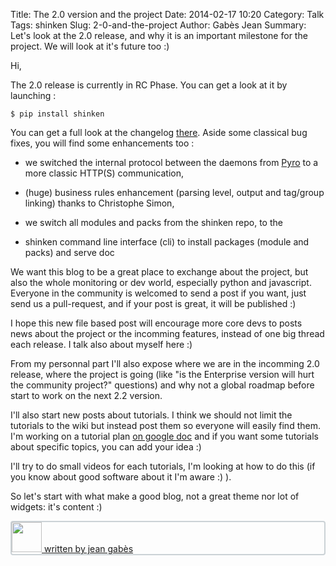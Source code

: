 Title: The 2.0 version and the project
Date: 2014-02-17 10:20
Category: Talk
Tags: shinken
Slug: 2-0-and-the-project
Author: Gabès Jean
Summary: Let's look at the 2.0 release, and why it is an important milestone for the project. We will look at it's future too :)



Hi,

The 2.0 release is currently in RC Phase. You can get a look at it by launching :

<code>$ pip install shinken</code>

You can get a full look at the changelog [there](https://github.com/naparuba/shinken/blob/master/Changelog). Aside some classical bug fixes, you will find some enhancements too :

* we switched the internal protocol between the daemons from [Pyro](https://pypi.python.org/pypi/Pyro4) to a more classic HTTP(S) communication,

* (huge) business rules enhancement (parsing level, output and tag/group linking) thanks to Christophe Simon,

* we switch all modules and packs from the shinken repo, to the

* shinken command line interface (cli) to install packages (module and packs) and serve doc


We want this blog to be a great place to exchange about the project, but also the whole monitoring or dev world, especially python and javascript. Everyone in the community is welcomed to send a post if you want, just send us a pull-request, and if your post is great, it will be published :)

I hope this new file based post will encourage more core devs to posts news about the project or the incomming features, instead of one big thread each release. I talk also about myself here :)

From my personnal part I'll also expose where we are in the incomming 2.0 release, where the project is going (like "is the Enterprise version will hurt the community project?" questions) and why not a global roadmap before start to work on the next 2.2 version.

I'll also start new posts about tutorials. I think we should not limit the tutorials to the wiki but instead post them so everyone will easily find them. I'm working on a tutorial plan [on google doc](https://docs.google.com/document/d/1xP5I4oYFedZuBIHg8xApy-xqCQS76DO0n7t9OsXjx5Q/edit#) and if you want some tutorials about specific topics, you can add your idea :)

I'll try to do small videos for each tutorials, I'm looking at how to do this (if you know about good software about it I'm aware :) ).

So let's start with what make a good blog, not a great theme nor lot of widgets: it's content :)



<p style='border: 2px solid rgba(0,39,59,.2);border-radius: 4px;'><img style='width: 48px;'  data-role="user-avatar" data-user="94550631" src="//a.disquscdn.com/uploads/users/9455/631/avatar92.jpg?1392209481"><a href='mailto:j.gabes@shinken-solutions.com'> written by jean gabès</a></p>
